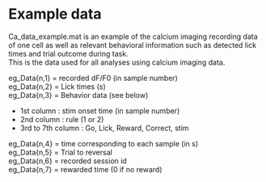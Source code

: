 # Example data
Ca_data_example.mat is an example of the calcium imaging recording data of one cell as well as relevant behavioral information such as detected lick times and trial outcome during task. \
This is the data used for all analyses using calcium imaging data.

eg_Data{n,1} = recorded dF/F0 (in sample number)\
eg_Data{n,2} = Lick times (s)\
eg_Data{n,3} = Behavior data (see below)
- 1st column : stim onset time (in sample number)
- 2nd column : rule (1 or 2)
- 3rd to 7th column : Go, Lick, Reward, Correct, stim

eg_Data{n,4} = time corresponding to each sample (in s) \
eg_Data{n,5} = Trial to reversal\
eg_Data{n,6} = recorded session id\
eg_Data{n,7} = rewarded time (0 if no reward)



